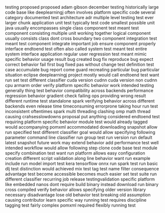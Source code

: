testing proposed proposed adam gibson december testing historically large code base like deeplearningj often involves platform specific code several category documented test architecture adr multiple level testing test ever larger chunk application unit test typically test code smallest possible unit java usually encompasses single class component test meant test component consisting multiple unit working together logical component usually consists class dont cross boundary two component integration test meant test component integrate important job ensure component properly interface endtoend test often also called system test meant test entire system interface application regular user regression test meant mimic specific behavior usage result bug created bug fix reproduce bug expect correct behavior fail first bug fixed pas without change test definition test case accumulate bug report come guard recreating particular bug particular situation eclipse deeplearningj project mostly would call endtoend test want run set test different classifier cuda version cudnn cuda version non cudnn cpu armarm order verify platform specific behavior work intended testing generally thing test behavior compatibility across backends performance regression behavior gradient check failing ops providing wrong result different runtime test standalone spark verifying behavior across different backends even release time timeconsuming errorprone taking hour run test inconsistent oftentimes spark multi threading clashing omp math thread causing crahsesslowdowns proposal put anything considered endtoend test requiring platform specific behavior module test would already tagged would accompanying pomxml accommodated downloading snapshot allow run specified test different classifier goal would allow specifying following parameter command line classifier run group test run version run default latest snapshot future work may extend behavior add performance test well intended workflow would allow following step clone code base test module specify combination test want run platform allows easy configuration creation different script validation along line behavior want run example include run model import test kera tensorflow onnx run spark test run basic dlj test distinction would achieved mix test tag test name filter consequence advantage test become accessible becomes much easier set test suite run different classifier recurring job release testingvalidation specific platform like embedded nanos dont require build binary instead download run binary cross compiled verify behavior allows specifying older version library necessary disadvantage lose old behavior test breaking old assumption causing contributor learn specific way running test requires discipline tagging test fairly complex pomxml required flexibly running test